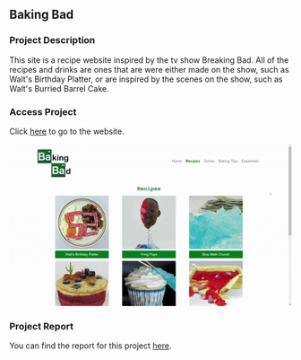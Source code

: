 ## Baking Bad 

### Project Description

This site is a recipe website inspired by the tv show Breaking Bad. All of the recipes and drinks are ones that are were either made on the show, such as Walt's Birthday Platter, or are inspired by the scenes on the show, such as Walt's Burried Barrel Cake. 

### Access Project

Click [here](http://igor.gold.ac.uk/~ypaks001/BakingBad/) to go to the website.

<img src="images/bakingBad.gif"/>

### Project Report 

You can find the report for this project [here](http://igor.gold.ac.uk/~ypaks001/BakingBad/report.html).
